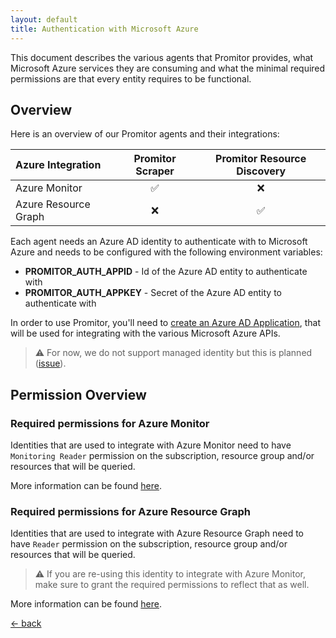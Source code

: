 ```yaml
---
layout: default
title: Authentication with Microsoft Azure
---
```


This document describes the various agents that Promitor provides, what Microsoft Azure services they are consuming and
 what the minimal required permissions are that every entity requires to be functional.

## Overview

Here is an overview of our Promitor agents and their integrations:

| Azure Integration    | Promitor Scraper | Promitor Resource Discovery |
|:---------------------|:----------------:|:---------------------------:|
| Azure Monitor        | ✅               | ❌                         |
| Azure Resource Graph | ❌               | ✅                         |

Each agent needs an Azure AD identity to authenticate with to Microsoft Azure and needs to be configured with the
 following environment variables:

- **PROMITOR_AUTH_APPID** - Id of the Azure AD entity to authenticate with
- **PROMITOR_AUTH_APPKEY** - Secret of the Azure AD entity to authenticate with

In order to use Promitor, you'll need to [create an Azure AD Application](https://docs.microsoft.com/en-us/azure/active-directory/develop/howto-create-service-principal-portal#create-an-azure-active-directory-application),
that will be used for integrating with the various Microsoft Azure APIs.

> ⚠ For now, we do not support managed identity but this is planned ([issue](https://github.com/tomkerkhove/promitor/issues/444)).

## Permission Overview

### Required permissions for Azure Monitor

Identities that are used to integrate with Azure Monitor need to have `Monitoring Reader` permission on the
subscription, resource group and/or resources that will be queried.

More information can be found [here](https://docs.microsoft.com/en-us/azure/monitoring-and-diagnostics/monitoring-roles-permissions-security).

### Required permissions for Azure Resource Graph

Identities that are used to integrate with Azure Resource Graph need to have `Reader` permission on the
subscription, resource group and/or resources that will be queried.

> ⚠ If you are re-using this identity to integrate with Azure Monitor, make sure to grant the required permissions
 to reflect that as well.

More information can be found [here](https://docs.microsoft.com/en-us/azure/governance/resource-graph/overview#permissions-in-azure-resource-graph).

[&larr; back](/)
